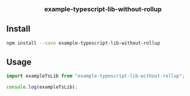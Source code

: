 <h3 align="center">
  example-typescript-lib-without-rollup
</h3>

<p align="center">
</p>

## Install

```bash
npm install --save example-typescript-lib-without-rollup
```

## Usage

```js
import exampleTsLib from "example-typescript-lib-without-rollup";

console.log(exampleTsLib);
```
